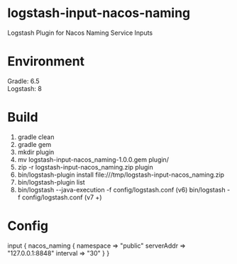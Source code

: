 # logstash-input-nacos-naming
Logstash Plugin for Nacos Naming Service Inputs

# Environment
Gradle: 6.5  
Logstash: 8

# Build
1. gradle clean  
2. gradle gem  
3. mkdir plugin  
4. mv logstash-input-nacos_naming-1.0.0.gem plugin/  
5. zip -r logstash-input-nacos_naming.zip plugin  
6. bin/logstash-plugin install file:///tmp/logstash-input-nacos_naming.zip  
7. bin/logstash-plugin list  
8. bin/logstash --java-execution -f config/logstash.conf (v6)
   bin/logstash -f config/logstash.conf (v7 +)
   
# Config
input {
  nacos_naming {
    namespace => "public"
    serverAddr => "127.0.0.1:8848"
    interval => "30"
  }
}